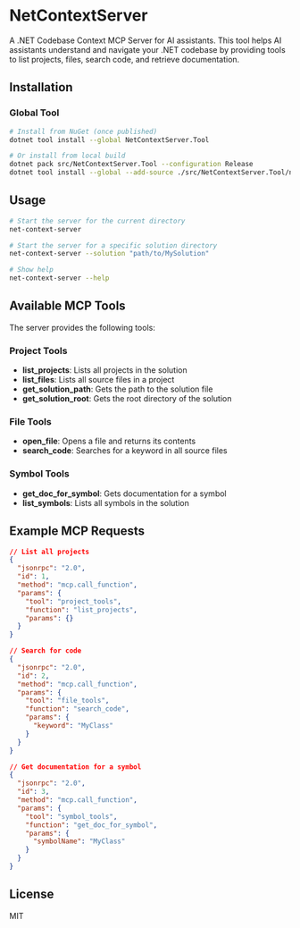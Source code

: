 # NetContextServer

A .NET Codebase Context MCP Server for AI assistants. This tool helps AI assistants understand and navigate your .NET codebase by providing tools to list projects, files, search code, and retrieve documentation.

## Installation

### Global Tool

```bash
# Install from NuGet (once published)
dotnet tool install --global NetContextServer.Tool

# Or install from local build
dotnet pack src/NetContextServer.Tool --configuration Release
dotnet tool install --global --add-source ./src/NetContextServer.Tool/nupkg NetContextServer.Tool
```

## Usage

```bash
# Start the server for the current directory
net-context-server

# Start the server for a specific solution directory
net-context-server --solution "path/to/MySolution"

# Show help
net-context-server --help
```

## Available MCP Tools

The server provides the following tools:

### Project Tools

- **list_projects**: Lists all projects in the solution
- **list_files**: Lists all source files in a project
- **get_solution_path**: Gets the path to the solution file
- **get_solution_root**: Gets the root directory of the solution

### File Tools

- **open_file**: Opens a file and returns its contents
- **search_code**: Searches for a keyword in all source files

### Symbol Tools

- **get_doc_for_symbol**: Gets documentation for a symbol
- **list_symbols**: Lists all symbols in the solution

## Example MCP Requests

```json
// List all projects
{
  "jsonrpc": "2.0",
  "id": 1,
  "method": "mcp.call_function",
  "params": {
    "tool": "project_tools",
    "function": "list_projects",
    "params": {}
  }
}

// Search for code
{
  "jsonrpc": "2.0",
  "id": 2,
  "method": "mcp.call_function",
  "params": {
    "tool": "file_tools",
    "function": "search_code",
    "params": {
      "keyword": "MyClass"
    }
  }
}

// Get documentation for a symbol
{
  "jsonrpc": "2.0",
  "id": 3,
  "method": "mcp.call_function",
  "params": {
    "tool": "symbol_tools",
    "function": "get_doc_for_symbol",
    "params": {
      "symbolName": "MyClass"
    }
  }
}
```

## License

MIT 